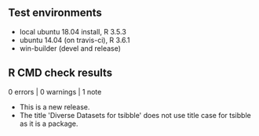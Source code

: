 ## Test environments
* local ubuntu 18.04 install, R 3.5.3
* ubuntu 14.04 (on travis-ci), R 3.6.1
* win-builder (devel and release)

## R CMD check results

0 errors | 0 warnings | 1 note

* This is a new release.
* The title 'Diverse Datasets for tsibble' does not use title case for tsibble as it is a package.
